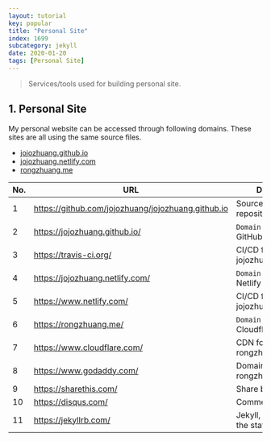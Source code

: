 ```yaml
---
layout: tutorial
key: popular
title: "Personal Site"
index: 1699
subcategory: jekyll
date: 2020-01-20
tags: [Personal Site]
---
```


> Services/tools used for building personal site.

## 1. Personal Site
My personal website can be accessed through following domains. These sites are all using the same source files.
* [jojozhuang.github.io](https://jojozhuang.github.com)
* [jojozhuang.netlify.com](https://jojozhuang.netlify.com)
* [rongzhuang.me](https://rongzhuang.me)


 No. | URL                                                | Description
-----|----------------------------------------------------|----------------------------------------
 1   | https://github.com/jojozhuang/jojozhuang.github.io | Source code repository
 2   | https://jojozhuang.github.io/                      | `Domain 1`, hosted by GitHub Pages
 3   | https://travis-ci.org/                             | CI/CD for jojozhuang.github.io
 4   | https://jojozhuang.netlify.com/                    | `Domain 2`, hosted by Netlify
 5   | https://www.netlify.com/                           | CI/CD for jojozhuang.netlify.com
 6   | https://rongzhuang.me/                             | `Domain 3`, hosted by Cloudflare
 7   | https://www.cloudflare.com/                        | CDN for rongzhuang.me
 8   | https://www.godaddy.com/                           | Domain service for rongzhuang.me
 9   | https://sharethis.com/                             | Share buttons
 10  | https://disqus.com/                                | Comments service
 11  | https://jekyllrb.com/                              | Jekyll, which powers the static site.
